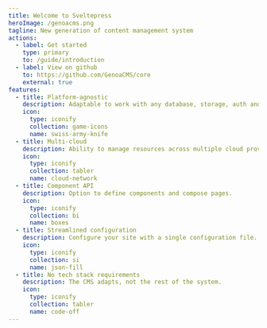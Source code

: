 ```yaml
---
title: Welcome to Sveltepress
heroImage: /genoacms.png
tagline: New generation of content management system
actions: 
  - label: Get started
    type: primary
    to: /guide/introduction
  - label: View on github
    to: https://github.com/GenoaCMS/core
    external: true
features:
  - title: Platform-agnostic
    description: Adaptable to work with any database, storage, auth and compute solution.
    icon:
      type: iconify
      collection: game-icons
      name: swiss-army-knife
  - title: Multi-cloud 
    description: Ability to manage resources across multiple cloud providers.
    icon:
      type: iconify
      collection: tabler
      name: cloud-network
  - title: Component API
    description: Option to define components and compose pages.
    icon:
      type: iconify
      collection: bi
      name: boxes
  - title: Streamlined configuration
    description: Configure your site with a single configuration file.
    icon:
      type: iconify
      collection: si
      name: json-fill
  - title: No tech stack requirements
    description: The CMS adapts, not the rest of the system.
    icon:
      type: iconify
      collection: tabler
      name: code-off
---
```


